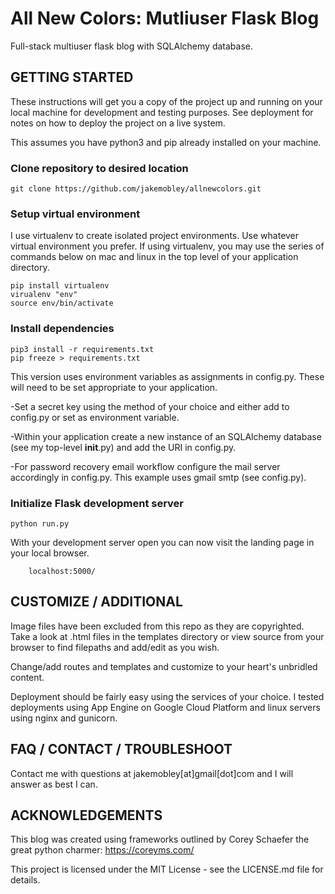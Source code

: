 # All New Colors: Mutliuser Flask Blog
Full-stack multiuser flask blog with SQLAlchemy database.

## GETTING STARTED

These instructions will get you a copy of the project up and running on your local machine for development and testing purposes. See deployment for notes on how to deploy the project on a live system.

This assumes you have python3 and pip already installed on your machine.

### Clone repository to desired location
```
git clone https://github.com/jakemobley/allnewcolors.git
```

### Setup virtual environment

I use virtualenv to create isolated project environments. Use whatever virtual environment you prefer. If using virtualenv, you may use the series of commands below on mac and linux in the top level of your application directory.
```
pip install virtualenv
virualenv "env"
source env/bin/activate
```

### Install dependencies 
```
pip3 install -r requirements.txt
pip freeze > requirements.txt
```

This version uses environment variables as assignments in config.py. These will need to be set appropriate to your application. 

-Set a secret key using the method of your choice and either add to config.py or set as environment variable. 

-Within your application create a new instance of an SQLAlchemy database (see my top-level __init__.py) and add the URI in config.py.

-For password recovery email workflow configure the mail server accordingly in config.py. This example uses gmail smtp (see config.py).

### Initialize Flask development server
```
python run.py
```

With your development server open you can now visit the landing page in your local browser.
```
	localhost:5000/
```

## CUSTOMIZE / ADDITIONAL

Image files have been excluded from this repo as they are copyrighted. Take a look at .html files in the templates directory or view source from your browser to find filepaths and add/edit as you wish.

Change/add routes and templates and customize to your heart's unbridled content.

Deployment should be fairly easy using the services of your choice. I tested deployments using App Engine on Google Cloud Platform and linux servers using nginx and gunicorn.

## FAQ / CONTACT / TROUBLESHOOT

Contact me with questions at jakemobley[at]gmail[dot]com and I will answer as best I can.

## ACKNOWLEDGEMENTS

This blog was created using frameworks outlined by Corey Schaefer the great python charmer: https://coreyms.com/

This project is licensed under the MIT License - see the LICENSE.md file for details.